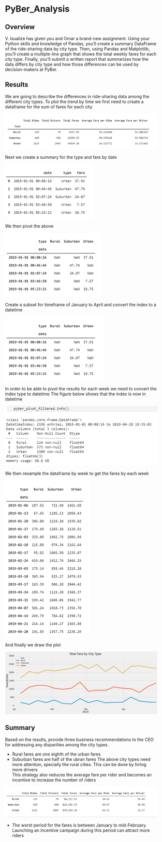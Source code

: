 # PyBer_Analysis

## Overview
V. Isualize has given you and Omar a brand-new assignment. Using your Python skills and knowledge of Pandas, you’ll create a summary DataFrame of the ride-sharing data by city type. Then, using Pandas and Matplotlib, you’ll create a multiple-line graph that shows the total weekly fares for each city type. Finally, you’ll submit a written report that summarizes how the data differs by city type and how those differences can be used by decision-makers at PyBer.

## Results
We are going to describe the differences in ride-sharing data among the different city types.
To plot the trend by time we first need to create a dataframe for the sum of fares for each city

![Fare summary by city type](analysis/PyBer_SummaryByCityType.png)

Next we create a summary for the type and fare by date

![Fare summary by date](analysis/PyBer_SummaryByDate.png)

We then pivot the above

![Pivoted table](analysis/PyBer_SummaryPivoted.png)

Create a subset for timeframe of January to April and convert the index to a datetime

![Fitered dataframe with date index](analysis/PyBer_SummaryFiltered.png)

In order to be able to pivot the results for each week we need to convert the index type to datetime
The figure below shows that the index is now in datetime

![index in datetime](analysis/PyBer_SummaryPivoted_info.png)

We then resample the dataframe by week to get the fares by each week

![weekly fares for each city type](analysis/PyBer_SummaryPivoted_weekly.png)

And finally we draw the plot

![PyBer fare summary](analysis/PyBer_fare_summary.png)

## Summary
Based on the results, provide three business recommendations to the CEO for addressing any disparities among the city types.
* Rural fares are one eighth of the urban fares
* Suburban fares are half of the ubran fares
The above city types need more attention, specially the rural cities. This can be done by hiring more drivers<br>
This strategy also reduces the average fare per rider and becomes an incentive to increase the number of riders

![PyBer Summary](analysis/PyBer_Summary.png)

* The worst period for the fares is between January to mid-February. 
Launching an incentive campaign during this period can attract more riders

